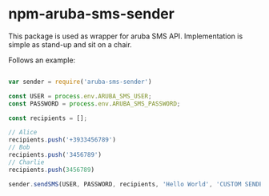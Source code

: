 # npm-aruba-sms-sender

This package is used as wrapper for aruba SMS API.
Implementation is simple as stand-up and sit on a chair.

Follows an example:
```javascript

var sender = require('aruba-sms-sender')

const USER = process.env.ARUBA_SMS_USER;
const PASSWORD = process.env.ARUBA_SMS_PASSWORD;

const recipients = [];

// Alice
recipients.push('+3933456789')
// Bob
recipients.push('3456789')
// Charlie
recipients.push(3456789)

sender.sendSMS(USER, PASSWORD, recipients, 'Hello World', 'CUSTOM SENDER NAME');

```